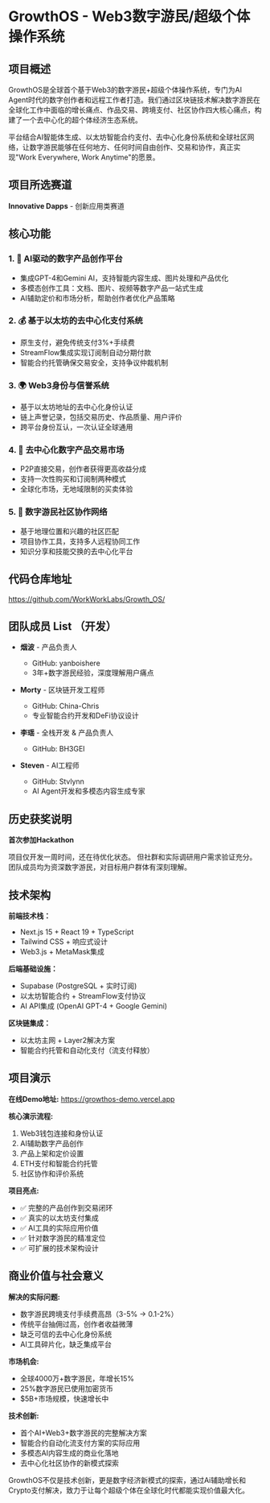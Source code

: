 # GrowthOS - Web3数字游民/超级个体 操作系统

## 项目概述

GrowthOS是全球首个基于Web3的数字游民+超级个体操作系统，专门为AI Agent时代的数字创作者和远程工作者打造。我们通过区块链技术解决数字游民在全球化工作中面临的增长痛点、作品交易、跨境支付、社区协作四大核心痛点，构建了一个去中心化的超个体经济生态系统。

平台结合AI智能体生成、以太坊智能合约支付、去中心化身份系统和全球社区网络，让数字游民能够在任何地方、任何时间自由创作、交易和协作，真正实现"Work Everywhere, Work Anytime"的愿景。

## 项目所选赛道

**Innovative Dapps** - 创新应用类赛道

## 核心功能

### 1. 🤖 AI驱动的数字产品创作平台
- 集成GPT-4和Gemini AI，支持智能内容生成、图片处理和产品优化
- 多模态创作工具：文档、图片、视频等数字产品一站式生成
- AI辅助定价和市场分析，帮助创作者优化产品策略

### 2. 💰 基于以太坊的去中心化支付系统  
- 原生支付，避免传统支付3%+手续费
- StreamFlow集成实现订阅制自动分期付款
- 智能合约托管确保交易安全，支持争议仲裁机制

### 3. 🌍 Web3身份与信誉系统
- 基于以太坊地址的去中心化身份认证
- 链上声誉记录，包括交易历史、作品质量、用户评价
- 跨平台身份互认，一次认证全球通用

### 4. 🛒 去中心化数字产品交易市场
- P2P直接交易，创作者获得更高收益分成
- 支持一次性购买和订阅制两种模式
- 全球化市场，无地域限制的买卖体验

### 5. 🤝 数字游民社区协作网络
- 基于地理位置和兴趣的社区匹配
- 项目协作工具，支持多人远程协同工作
- 知识分享和技能交换的去中心化平台

## 代码仓库地址

https://github.com/WorkWorkLabs/Growth_OS/

## 团队成员 List （开发）

- **烟波** - 产品负责人
  - GitHub: yanboishere
  - 3年+数字游民经验，深度理解用户痛点

- **Morty** - 区块链开发工程师  
  - GitHub: China-Chris
  - 专业智能合约开发和DeFi协议设计

- **李瑶** - 全栈开发 & 产品负责人
  - GitHub: BH3GEI

- **Steven** - AI工程师
  - GitHub: Stvlynn  
  - AI Agent开发和多模态内容生成专家

## 历史获奖说明

**首次参加Hackathon** 

项目仅开发一周时间，还在待优化状态。
但社群和实际调研用户需求验证充分。团队成员均为资深数字游民，对目标用户群体有深刻理解。

## 技术架构

**前端技术栈：**
- Next.js 15 + React 19 + TypeScript
- Tailwind CSS + 响应式设计
- Web3.js + MetaMask集成

**后端基础设施：**  
- Supabase (PostgreSQL + 实时订阅)
- 以太坊智能合约 + StreamFlow支付协议
- AI API集成 (OpenAI GPT-4 + Google Gemini)

**区块链集成：**
- 以太坊主网 + Layer2解决方案
- 智能合约托管和自动化支付（流支付释放）

## 项目演示

**在线Demo地址:** https://growthos-demo.vercel.app

**核心演示流程:**
1. Web3钱包连接和身份认证
2. AI辅助数字产品创作
3. 产品上架和定价设置  
4. ETH支付和智能合约托管
5. 社区协作和评价系统

**项目亮点:**
- ✅ 完整的产品创作到交易闭环
- ✅ 真实的以太坊支付集成  
- ✅ AI工具的实际应用价值
- ✅ 针对数字游民的精准定位
- ✅ 可扩展的技术架构设计

## 商业价值与社会意义

**解决的实际问题:**
- 数字游民跨境支付手续费高昂（3-5% → 0.1-2%）
- 传统平台抽佣过高，创作者收益微薄
- 缺乏可信的去中心化身份系统
- AI工具碎片化，缺乏集成平台

**市场机会:**
- 全球4000万+数字游民，年增长15%
- 25%数字游民已使用加密货币
- $5B+市场规模，快速增长中

**技术创新:**
- 首个AI+Web3+数字游民的完整解决方案
- 智能合约自动化流支付方案的实际应用
- 多模态AI内容生成的商业化落地
- 去中心化社区协作的新模式探索

GrowthOS不仅是技术创新，更是数字经济新模式的探索，通过Ai辅助增长和Crypto支付解决，致力于让每个超级个体在全球化时代都能实现价值最大化。
